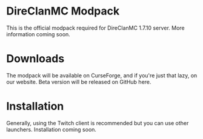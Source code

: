 # DireClanMC Modpack
This is the official modpack required for DireClanMC 1.7.10 server. More information coming soon.

# Downloads
The modpack will be available on CurseForge, and if you're just that lazy, on our website.
Beta version will be released on GitHub here.

# Installation
Generally, using the Twitch client is recommended but you can use other launchers. Installation coming soon.
